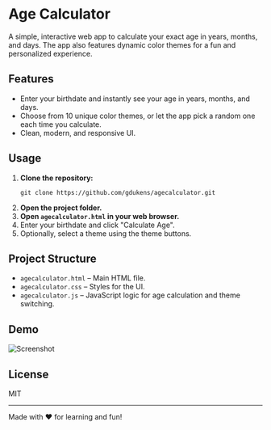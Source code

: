 # Age Calculator

A simple, interactive web app to calculate your exact age in years, months, and days. The app also features dynamic color themes for a fun and personalized experience.

## Features

- Enter your birthdate and instantly see your age in years, months, and days.
- Choose from 10 unique color themes, or let the app pick a random one each time you calculate.
- Clean, modern, and responsive UI.

## Usage

1. **Clone the repository:**
   ```
   git clone https://github.com/gdukens/agecalculator.git
   ```
2. **Open the project folder.**
3. **Open `agecalculator.html` in your web browser.**
4. Enter your birthdate and click "Calculate Age".
5. Optionally, select a theme using the theme buttons.

## Project Structure

- `agecalculator.html` – Main HTML file.
- `agecalculator.css` – Styles for the UI.
- `agecalculator.js` – JavaScript logic for age calculation and theme switching.

## Demo

![Screenshot](screenshot.png) <!-- Add a screenshot if available -->

## License

MIT

---

Made with ❤️ for learning and fun!
